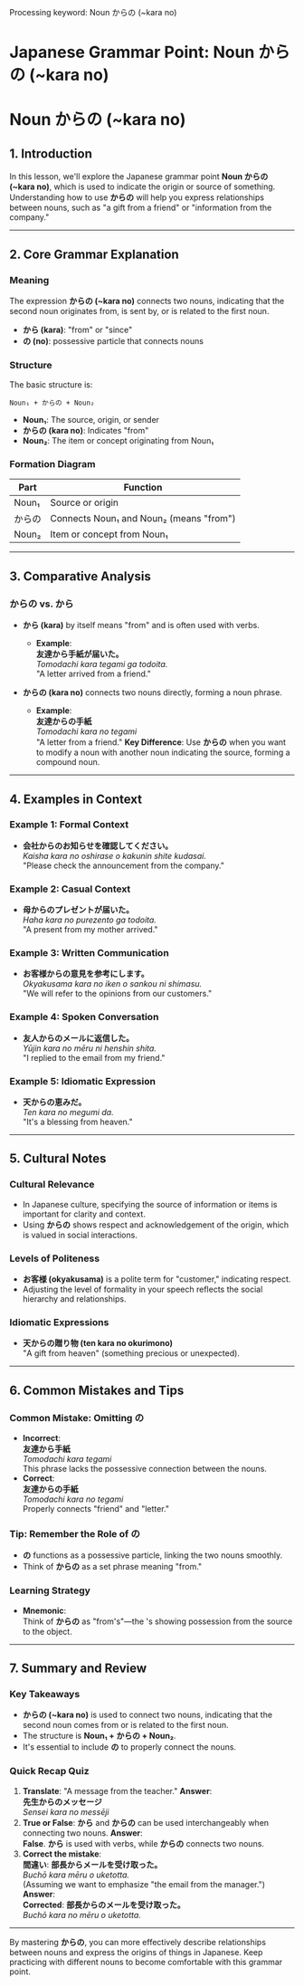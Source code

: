 Processing keyword: Noun からの (~kara no)
# Japanese Grammar Point: Noun からの (~kara no)
# Noun からの (~kara no)
## 1. Introduction
In this lesson, we'll explore the Japanese grammar point **Noun からの (~kara no)**, which is used to indicate the origin or source of something. Understanding how to use **からの** will help you express relationships between nouns, such as "a gift from a friend" or "information from the company."

---
## 2. Core Grammar Explanation
### Meaning
The expression **からの (~kara no)** connects two nouns, indicating that the second noun originates from, is sent by, or is related to the first noun.
- **から (kara)**: "from" or "since"
- **の (no)**: possessive particle that connects nouns
### Structure
The basic structure is:
```plaintext
Noun₁ + からの + Noun₂
```
- **Noun₁**: The source, origin, or sender
- **からの (kara no)**: Indicates "from"
- **Noun₂**: The item or concept originating from Noun₁
### Formation Diagram
| Part      | Function                              |
|-----------|---------------------------------------|
| Noun₁     | Source or origin                      |
| からの     | Connects Noun₁ and Noun₂ (means "from") |
| Noun₂     | Item or concept from Noun₁            |
---
## 3. Comparative Analysis
### **からの** vs. **から**
- **から (kara)** by itself means "from" and is often used with verbs.
  
  - **Example**:  
    **友達から手紙が届いた。**  
    *Tomodachi kara tegami ga todoita.*  
    "A letter arrived from a friend."
- **からの (kara no)** connects two nouns directly, forming a noun phrase.
  
  - **Example**:  
    **友達からの手紙**  
    *Tomodachi kara no tegami*  
    "A letter from a friend."
**Key Difference**: Use **からの** when you want to modify a noun with another noun indicating the source, forming a compound noun.
---
## 4. Examples in Context
### Example 1: Formal Context
- **会社からのお知らせを確認してください。**  
  *Kaisha kara no oshirase o kakunin shite kudasai.*  
  "Please check the announcement from the company."
### Example 2: Casual Context
- **母からのプレゼントが届いた。**  
  *Haha kara no purezento ga todoita.*  
  "A present from my mother arrived."
### Example 3: Written Communication
- **お客様からの意見を参考にします。**  
  *Okyakusama kara no iken o sankou ni shimasu.*  
  "We will refer to the opinions from our customers."
### Example 4: Spoken Conversation
- **友人からのメールに返信した。**  
  *Yūjin kara no mēru ni henshin shita.*  
  "I replied to the email from my friend."
### Example 5: Idiomatic Expression
- **天からの恵みだ。**  
  *Ten kara no megumi da.*  
  "It's a blessing from heaven."
---
## 5. Cultural Notes
### Cultural Relevance
- In Japanese culture, specifying the source of information or items is important for clarity and context.
- Using **からの** shows respect and acknowledgement of the origin, which is valued in social interactions.
### Levels of Politeness
- **お客様 (okyakusama)** is a polite term for "customer," indicating respect.
- Adjusting the level of formality in your speech reflects the social hierarchy and relationships.
### Idiomatic Expressions
- **天からの贈り物 (ten kara no okurimono)**  
  "A gift from heaven" (something precious or unexpected).
---
## 6. Common Mistakes and Tips
### Common Mistake: Omitting **の**
- **Incorrect**:  
  **友達から手紙**  
  *Tomodachi kara tegami*  
  This phrase lacks the possessive connection between the nouns.
- **Correct**:  
  **友達からの手紙**  
  *Tomodachi kara no tegami*  
  Properly connects "friend" and "letter."
### Tip: Remember the Role of **の**
- **の** functions as a possessive particle, linking the two nouns smoothly.
- Think of **からの** as a set phrase meaning "from."
### Learning Strategy
- **Mnemonic**:  
  Think of **からの** as "from's"—the 's showing possession from the source to the object.
---
## 7. Summary and Review
### Key Takeaways
- **からの (~kara no)** is used to connect two nouns, indicating that the second noun comes from or is related to the first noun.
- The structure is **Noun₁ + からの + Noun₂**.
- It's essential to include **の** to properly connect the nouns.
### Quick Recap Quiz
1. **Translate**: "A message from the teacher."
   **Answer**:  
   **先生からのメッセージ**  
   *Sensei kara no messēji*
2. **True or False**: **から** and **からの** can be used interchangeably when connecting two nouns.
   **Answer**:  
   **False**. **から** is used with verbs, while **からの** connects two nouns.
3. **Correct the mistake**:  
   **間違い**: **部長からメールを受け取った。**  
   *Buchō kara mēru o uketotta.*  
   (Assuming we want to emphasize "the email from the manager.")
   **Answer**:  
   **Corrected**: **部長からのメールを受け取った。**  
   *Buchō kara no mēru o uketotta.*
---
By mastering **からの**, you can more effectively describe relationships between nouns and express the origins of things in Japanese. Keep practicing with different nouns to become comfortable with this grammar point.
